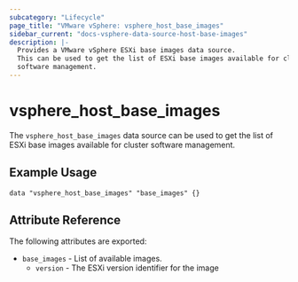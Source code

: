```yaml
---
subcategory: "Lifecycle"
page_title: "VMware vSphere: vsphere_host_base_images"
sidebar_current: "docs-vsphere-data-source-host-base-images"
description: |-
  Provides a VMware vSphere ESXi base images data source.
  This can be used to get the list of ESXi base images available for cluster
  software management.
---
```


# vsphere_host_base_images

The `vsphere_host_base_images` data source can be used to get the list of ESXi
base images available for cluster software management.

## Example Usage

```hcl
data "vsphere_host_base_images" "base_images" {}
```

## Attribute Reference

The following attributes are exported:

* `base_images` - List of available images.
  * `version` - The ESXi version identifier for the image
